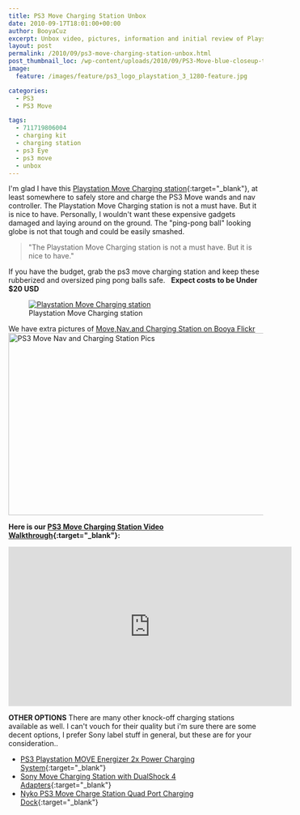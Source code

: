 ```yaml
---
title: PS3 Move Charging Station Unbox
date: 2010-09-17T18:01:00+00:00
author: BooyaCuz
excerpt: Unbox video, pictures, information and initial review of Playstation Move Charging Station and Nav Controller.
layout: post
permalink: /2010/09/ps3-move-charging-station-unbox.html
post_thumbnail_loc: /wp-content/uploads/2010/09/PS3-Move-blue-closeup-thumb.jpg
image:
  feature: /images/feature/ps3_logo_playstation_3_1280-feature.jpg

categories:
  - PS3
  - PS3 Move

tags:
  - 711719806004
  - charging kit
  - charging station
  - ps3 Eye
  - ps3 move
  - unbox
---
```

I'm glad I have this [Playstation Move Charging station](http://amzn.to/2jq4NfS){:target="_blank"}, at least somewhere to safely store and charge the PS3 Move wands and nav controller. The Playstation Move Charging station is not a must have. But it is nice to have. Personally, I wouldn't want these expensive gadgets damaged and laying around on the ground. The "ping-pong ball" looking globe is not that tough and could be easily smashed.

>"The Playstation Move Charging station is not a must have. But it is nice to have."

If you have the budget, grab the ps3 move charging station and keep these rubberized and oversized ping pong balls safe.   **Expect costs to be Under $20 USD**
<figure>
	<a href="{{ site.cdn-url }}/wp-content/uploads/2010/09/PS3-Move-Charging-Station-Unbox-1.jpg">
    <img src="{{ site.cdn-url }}/wp-content/uploads/2010/09/PS3-Move-Charging-Station-Unbox-1-640.jpg" 
         alt="Playstation Move Charging station" title="Playstation Move Charging station"></a>
	<figcaption>Playstation Move Charging station</figcaption>
</figure>
We have extra pictures of <a href="http://www.flickr.com/photos/booyagadget/sets/72157625227658721/" target="_blank">Move,Nav,and Charging Station on Booya Flickr</a>
<a data-flickr-embed="true" data-header="true" data-footer="true"  href="https://www.flickr.com/photos/booyagadget/albums/72157625227658721" title="PS3 Move Nav and Charging Station Pics"><img src="https://c1.staticflickr.com/2/1240/5163134104_47bbae6c5d_z.jpg" width="640" height="360" alt="PS3 Move Nav and Charging Station Pics"></a><script async src="//embedr.flickr.com/assets/client-code.js" charset="utf-8"></script>

**Here is our [PS3 Move Charging Station Video Walkthrough](http://www.youtube.com/watch?v=zewf3bDgims){:target="_blank"}:**
<iframe width="560" height="315" src="https://www.youtube.com/embed/zewf3bDgims" frameborder="0" allowfullscreen></iframe>

**OTHER OPTIONS**
There are many other knock-off charging stations available as well.
I can't vouch for their quality but i'm sure there are some decent options, I prefer Sony label stuff in general, but these are for your consideration..

* [PS3 Playstation MOVE Energizer 2x Power Charging System](http://amzn.to/2jqkG6h){:target="_blank"}
* [Sony Move Charging Station with DualShock 4 Adapters](http://amzn.to/2jSc8kT){:target="_blank"}
* [Nyko PS3 Move Charge Station Quad Port Charging Dock](http://amzn.to/2jqeQkY){:target="_blank"}